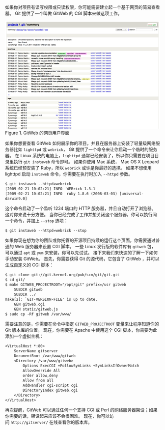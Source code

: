 如果你对项目有读写权限或只读权限，你可能需要建立起一个基于网页的简易查看器。 Git 提供了一个叫做 GitWeb 的 CGI 脚本来做这项工作。

![](asserts/Pasted%20image%2020250731112855.png)
Figure 1. GitWeb 的网页用户界面

如果你想要查看 GitWeb 如何展示你的项目，并且在服务器上安装了轻量级网络服务器比如 `lighttpd` 或 `webrick`， Git 提供了一个命令来让你启动一个临时的服务器。 在 Linux 系统的电脑上，`lighttpd` 通常已经安装了，所以你只需要在项目目录里执行 `git instaweb` 命令即可。 如果你使用 Mac 系统， Mac OS X Leopard 系统已经预安装了 Ruby，所以 `webrick` 或许是你最好的选择。 如果不想使用 lighttpd 启动 `instaweb` 命令，你需要在执行时加入 `--httpd` 参数。

```console
$ git instaweb --httpd=webrick
[2009-02-21 10:02:21] INFO  WEBrick 1.3.1
[2009-02-21 10:02:21] INFO  ruby 1.8.6 (2008-03-03) [universal-darwin9.0]
```

这个命令启动了一个监听 1234 端口的 HTTP 服务器，并且自动打开了浏览器。 这对你来说十分方便。 当你已经完成了工作并想关闭这个服务器，你可以执行同一个命令，并加上 `--stop` 选项：

```console
$ git instaweb --httpd=webrick --stop
```

如果你现在想为你的团队或你托管的开源项目持续的运行这个页面，你需要通过普通的 Web 服务器来设置 CGI 脚本。 一些 Linux 发行版的软件库有 `gitweb` 包，可以通过 `apt` 或 `yum` 来安装，你可以先试试。 接下来我们来快速的了解一下如何手动安装 GitWeb。 首先，你需要获得 Git 的源代码，它包含了 GitWeb ，并可以生成自定义的 CGI 脚本：
```console
$ git clone git://git.kernel.org/pub/scm/git/git.git
$ cd git/
$ make GITWEB_PROJECTROOT="/opt/git" prefix=/usr gitweb
    SUBDIR gitweb
    SUBDIR ../
make[2]: `GIT-VERSION-FILE' is up to date.
    GEN gitweb.cgi
    GEN static/gitweb.js
$ sudo cp -Rf gitweb /var/www/
```
需要注意的是，你需要在命令中指定 `GITWEB_PROJECTROOT` 变量来让程序知道你的 Git 版本库的位置。 现在，你需要在 Apache 中使用这个 CGI 脚本，你需要为此添加一个虚拟主机：
```console
<VirtualHost *:80>
    ServerName gitserver
    DocumentRoot /var/www/gitweb
    <Directory /var/www/gitweb>
        Options ExecCGI +FollowSymLinks +SymLinksIfOwnerMatch
        AllowOverride All
        order allow,deny
        Allow from all
        AddHandler cgi-script cgi
        DirectoryIndex gitweb.cgi
    </Directory>
</VirtualHost>
```
再次提醒，GitWeb 可以通过任何一个支持 CGI 或 Perl 的网络服务器架设；如果你需要的话，架设起来应该不会很困难。 现在，你可以访问 `http://gitserver/` 在线查看你的版本库。


